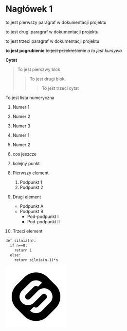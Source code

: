 # Nagłówek 1
to jest pierwszy paragraf w dokumentacji projektu </br>

to jest drugi paragraf w dokumentacji projektu </br>

to jest trzeci paragraf w dokumentacji projektu </br>

**to jest pogrubienie**
~~to jest przekreślenie~~
*a to jest kursywa*

**Cytat**
>To jest pierszwy blok
>> To jest drugi blok
>>>To jest trzeci cytat

To jest lista numeryczna
1. Numer 1
2. Numer 2
3. Numer 3
  1. Numer 1
  2. Numer 2
  3. cos jeszcze
4. kolejny punkt

1. Pierwszy element
   1. Podpunkt 1
   2. Podpunkt 2
2. Drugi element
   - Podpunkt A
   - Podpunkt B
      - Pod-podpunkt I
      - Pod-podpunkt II
3. Trzeci element


```
def silnia(n):
  if n==0:
    return 1
  else:
    return silnia(n-1)*n
```
![./stepic_logo.jpeg](./stepic_logo.jpeg)
